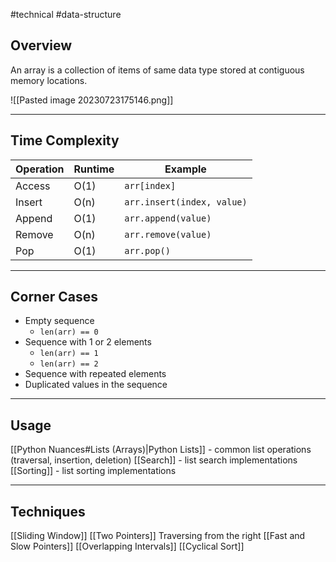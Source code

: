 #technical #data-structure

## Overview
An array is a collection of items of same data type stored at contiguous memory locations. 

![[Pasted image 20230723175146.png]]

---

## Time Complexity

| Operation | Runtime | Example                    |
| --------- | ------- | -------------------------- |
| Access    | O(1)    | `arr[index]`               |
| Insert    | O(n)    | `arr.insert(index, value)` |
| Append    | O(1)    | `arr.append(value)`        |
| Remove    | O(n)    | `arr.remove(value)`        |
| Pop       | O(1)    | `arr.pop()`                |

---

## Corner Cases

- Empty sequence
	- `len(arr) == 0`
- Sequence with 1 or 2 elements
	- `len(arr) == 1`
	- `len(arr) == 2`
- Sequence with repeated elements
- Duplicated values in the sequence

---
## Usage
[[Python Nuances#Lists (Arrays)|Python Lists]] - common list operations (traversal, insertion, deletion)
[[Search]] - list search implementations
[[Sorting]] - list sorting implementations

---
## Techniques

[[Sliding Window]]
[[Two Pointers]]
Traversing from the right
[[Fast and Slow Pointers]]
[[Overlapping Intervals]]
[[Cyclical Sort]]
